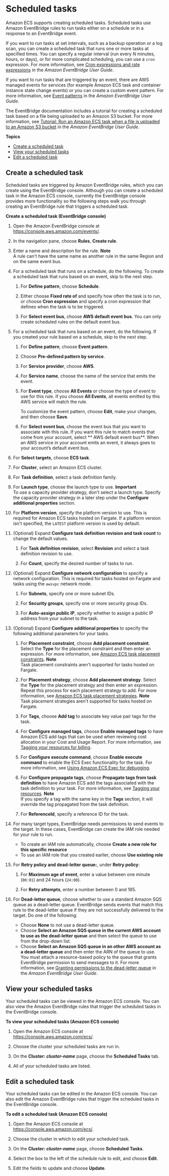 # Scheduled tasks<a name="scheduled_tasks"></a>

Amazon ECS supports creating scheduled tasks\. Scheduled tasks use Amazon EventBridge rules to run tasks either on a schedule or in a response to an EventBridge event\.

If you want to run tasks at set intervals, such as a backup operation or a log scan, you can create a scheduled task that runs one or more tasks at specified times\. You can specify a regular interval \(run every *N* minutes, hours, or days\), or for more complicated scheduling, you can use a `cron` expression\. For more information, see [Cron expressions and rate expressions](https://docs.aws.amazon.com/eventbridge/latest/userguide/eb-create-rule-schedule.html) in the *Amazon EventBridge User Guide*\.

If you want to run tasks that are triggered by an event, there are AWS managed events for services \(for example Amazon ECS task and container instance state change events\) or you can create a custom event pattern\. For more information, see [Event patterns](https://docs.aws.amazon.com/eventbridge/latest/userguide/eb-event-patterns.html) in the *Amazon EventBridge User Guide*\.

The EventBridge documentation includes a tutorial for creating a scheduled task based on a file being uploaded to an Amazon S3 bucket\. For more information, see [Tutorial: Run an Amazon ECS task when a file is uploaded to an Amazon S3 bucket](https://docs.aws.amazon.com/eventbridge/latest/userguide/eb-ecs-tutorial.html) in the *Amazon EventBridge User Guide*\.

**Topics**
+ [Create a scheduled task](#scheduled-task-create)
+ [View your scheduled tasks](#scheduled-task-view)
+ [Edit a scheduled task](#scheduled-task-edit)

## Create a scheduled task<a name="scheduled-task-create"></a>

Scheduled tasks are triggered by Amazon EventBridge rules, which you can create using the EventBridge console\. Although you can create a scheduled task in the Amazon ECS console, currently the EventBridge console provides more functionality so the following steps walk you through creating an EventBridge rule that triggers a scheduled task\.

**Create a scheduled task \(EventBridge console\)**

1. Open the Amazon EventBridge console at [https://console\.aws\.amazon\.com/events/](https://console.aws.amazon.com/events/)\.

1. In the navigation pane, choose **Rules**, **Create rule**\.

1. Enter a name and description for the rule\.
**Note**  
A rule can't have the same name as another rule in the same Region and on the same event bus\.

1. For a scheduled task that runs on a schedule, do the following\. To create a scheduled task that runs based on an event, skip to the next step\.

   1. For **Define pattern**, choose **Schedule**\.

   1. Either choose **Fixed rate of** and specify how often the task is to run, or choose **Cron expression** and specify a cron expression that defines when the task is to be triggered\.

   1. For **Select event bus**, choose **AWS default event bus**\. You can only create scheduled rules on the default event bus\.

1. For a scheduled task that runs based on an event, do the following\. If you created your rule based on a schedule, skip to the next step\.

   1. For **Define pattern**, choose **Event pattern**\.

   1. Choose **Pre\-defined pattern by service**\.

   1. For **Service provider**, choose **AWS**\.

   1. For **Service name**, choose the name of the service that emits the event\.

   1. For **Event type**, choose **All Events** or choose the type of event to use for this rule\. If you choose **All Events**, all events emitted by this AWS service will match the rule\.

      To customize the event pattern, choose **Edit**, make your changes, and then choose **Save**\.

   1. For **Select event bus**, choose the event bus that you want to associate with this rule\. If you want this rule to match events that come from your account, select ** AWS default event bus**\. When an AWS service in your account emits an event, it always goes to your account’s default event bus\.

1. For **Select targets**, choose **ECS task**\.

1. For **Cluster**, select an Amazon ECS cluster\.

1. For **Task definition**, select a task definition family\.

1. For **Launch type**, choose the launch type to use\.
**Important**  
To use a capacity provider strategy, don't select a launch type\. Specify the capacity provider strategy in a later step under the **Configure additional properties** section\.

1. For **Platform version**, specify the platform version to use\. This is required for Amazon ECS tasks hosted on Fargate\. If a platform version isn't specified, the `LATEST` platform version is used by default\.

1. \(Optional\) Expand **Configure task definition revision and task count** to change the default values\.

   1. For **Task definition revision**, select **Revision** and select a task definition revision to use\.

   1. For **Count**, specify the desired number of tasks to run\.

1. \(Optional\) Expand **Configure network configuration** to specify a network configuration\. This is required for tasks hosted on Fargate and tasks using the `awsvpc` network mode\.

   1. For **Subnets**, specify one or more subnet IDs\.

   1. For **Security groups**, specify one or more security group IDs\.

   1. For **Auto\-assign public IP**, specify whether to assign a public IP address from your subnet to the task\.

1. \(Optional\) Expand **Configure additional properties** to specify the following additional parameters for your tasks\.

   1. For **Placement constraint**, choose **Add placement constraint**\. Select the **Type** for the placement constraint and then enter an expression\. For more information, see [Amazon ECS task placement constraints](task-placement-constraints.md)\.
**Note**  
Task placement constraints aren't supported for tasks hosted on Fargate\.

   1. For **Placement strategy**, choose **Add placement strategy**\. Select the **Type** for the placement strategy and then enter an expression\. Repeat this process for each placement strategy to add\. For more information, see [Amazon ECS task placement strategies](task-placement-strategies.md)\.
**Note**  
Task placement strategies aren't supported for tasks hosted on Fargate\.

   1. For **Tags**, choose **Add tag** to associate key value pair tags for the task\.

   1. For **Configure managed tags**, choose **Enable managed tags** to have Amazon ECS add tags that can be used when reviewing cost allocation in your Cost and Usage Report\. For more information, see [Tagging your resources for billing](ecs-using-tags.md#tag-resources-for-billing)\.

   1. For **Configure execute command**, choose **Enable execute command** to enable the ECS Exec functionality for the task\. For more information, see [Using Amazon ECS Exec for debugging](ecs-exec.md)\.

   1. For **Configure propagate tags**, choose **Propagate tags from task definition** to have Amazon ECS add the tags associated with the task definition to your task\. For more information, see [Tagging your resources](ecs-using-tags.md#tag-resources)\.
**Note**  
If you specify a tag with the same key in the **Tags** section, it will override the tag propagated from the task definition\.

   1. For **ReferenceId**, specify a reference ID for the task\.

1. For many target types, EventBridge needs permissions to send events to the target\. In these cases, EventBridge can create the IAM role needed for your rule to run\.
   + To create an IAM role automatically, choose **Create a new role for this specific resource**
   + To use an IAM role that you created earlier, choose **Use existing role**

1. For **Retry policy and dead\-letter queue:**, under **Retry policy**:

   1. For **Maximum age of event**, enter a value between one minute \(`00:01`\) and 24 hours \(`24:00`\)\.

   1. For **Retry attempts**, enter a number between 0 and 185\.

1. For **Dead\-letter queue**, choose whether to use a standard Amazon SQS queue as a dead\-letter queue\. EventBridge sends events that match this rule to the dead\-letter queue if they are not successfully delivered to the target\. Do one of the following:
   + Choose **None** to not use a dead\-letter queue\.
   + Choose **Select an Amazon SQS queue in the current AWS account to use as the dead\-letter queue** and then select the queue to use from the drop\-down list\.
   + Choose **Select an Amazon SQS queue in an other AWS account as a dead\-letter queue** and then enter the ARN of the queue to use\. You must attach a resource\-based policy to the queue that grants EventBridge permission to send messages to it\. For more information, see [Granting permissions to the dead\-letter queue](https://docs.aws.amazon.com/eventbridge/latest/userguide/eb-rule-dlq.html#eb-dlq-perms) in the *Amazon EventBridge User Guide*\.

## View your scheduled tasks<a name="scheduled-task-view"></a>

Your scheduled tasks can be viewed in the Amazon ECS console\. You can also view the Amazon EventBridge rules that trigger the scheduled tasks in the EventBridge console\.

**To view your scheduled tasks \(Amazon ECS console\)**

1. Open the Amazon ECS console at [https://console\.aws\.amazon\.com/ecs/](https://console.aws.amazon.com/ecs/)\.

1. Choose the cluster your scheduled tasks are run in\.

1. On the **Cluster: *cluster\-name*** page, choose the **Scheduled Tasks** tab\.

1. All of your scheduled tasks are listed\.

## Edit a scheduled task<a name="scheduled-task-edit"></a>

Your scheduled tasks can be edited in the Amazon ECS console\. You can also edit the Amazon EventBridge rules that trigger the scheduled tasks in the EventBridge console\.

**To edit a scheduled task \(Amazon ECS console\)**

1. Open the Amazon ECS console at [https://console\.aws\.amazon\.com/ecs/](https://console.aws.amazon.com/ecs/)\.

1. Choose the cluster in which to edit your scheduled task\.

1. On the **Cluster: *cluster\-name*** page, choose **Scheduled Tasks**\.

1. Select the box to the left of the schedule rule to edit, and choose **Edit**\.

1. Edit the fields to update and choose **Update**\.